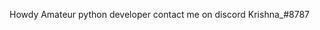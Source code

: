 Howdy 
Amateur python developer
contact me on discord Krishna_#8787

<!---
krishna0223/krishna0223 is a ✨ special ✨ repository because its `README.md` (this file) appears on your GitHub profile.
You can click the Preview link to take a look at your changes.
--->

